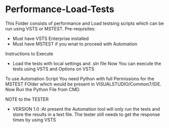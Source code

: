 # Performance-Load-Tests

This Folder consists of performance and Load testsing scripts which can be run using VSTS or MSTEST.
Pre-requisites:
* Must have VSTS Enterprise installed
* Must have MSTEST if you wnat to proceed with Automation

Instructions to Execute
* Load the tests with local settings and .sln file
Now You can execute the tests using VSTS and Options on VSTS

To use Automation Script You need Python with full Permissions for the MSTEST FOlder which would be present in VISUALSTUDIO/Common7/IDE.
Now Run the Python File from CMD. 


NOTE to the TESTER
* VERSION 1.0 :At present the Automation tool will only run the tests and store the results in a text file. The tester still needs to get the response 
times by using VSTS
